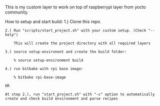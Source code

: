 This is my custom layer to work on top of raspberrypi layer from yocto community.

How to setup and start build:
    1.) Clone this repo.

    2.) Run "scripts/start_project.sh" with your custom setup. (Check "--help")

        This will create the project directory with all required layers

    3.) source setup-environent and create the build folder:

        % source setup-environment build

    4.) run bitbake with rpi base image:

        % bitbake rpi-base-image

    OR

    At step 2.), run "start_project.sh" with "-c" option to automatically create and check build environment and parse recipes

